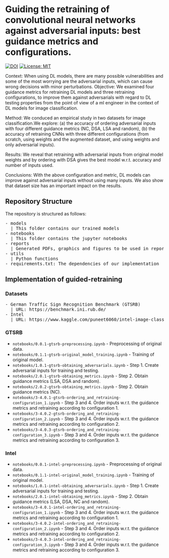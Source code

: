 # Guiding the retraining of convolutional neural networks against adversarial inputs: best guidance metrics and configurations.

[![DOI](https://zenodo.org/badge/442607169.svg)](https://zenodo.org/badge/latestdoi/442607169)
[![License: MIT](https://img.shields.io/badge/License-MIT-yellow.svg)](https://opensource.org/licenses/MIT)

Context: When using DL models, there are many possible vulnerabilities
and some of the most worrying are the adversarial inputs,
which can cause wrong decisions with minor perturbations.
Objective: We examined four guidance metrics for retraining
DL models and three retraining configurations, to improve them
against adversarials with regard to DL testing properties from the
point of view of a ml engineer in the context of DL models for
image classification.

Method: We conduced an empirical study in two datasets for
image classification.We explore: (a) the accuracy of ordering adversarial
inputs with four different guidance metrics (NC, DSA, LSA
and random), (b) the accuracy of retraining CNNs with three different
configurations (from scratch, using weights and the augmented
dataset, and using weights and only adversarial inputs).

Results: We reveal that retraining with adversarial inputs from
original model weights and by ordering with DSA gives the best
model w.r.t. accuracy and number of inputs used.

Conclusions: With the above configuration and metric, DL models
can improve against adversarial inputs without using many
inputs. We also show that dataset size has an important impact on
the results.


## Repository Structure

The repository is structured as follows:

<pre/>
- models
  | This folder contains our trained models
- notebooks
  | This folder contains the jupyter notebooks
- reports
  | Generated PDFs, graphics and figures to be used in reporting
- utils
  | Python functions
- requirements.txt: The dependencies of our implementation
</pre>


## Implementation of guided-retraining

### Datasets

<pre/>
- German Traffic Sign Recognition Benchmark (GTSRB)
  | URL: https://benchmark.ini.rub.de/
- Intel
  | URL: https://www.kaggle.com/puneet6060/intel-image-classification
</pre>

### GTSRB

- `notebooks/0.0.1-gtsrb-preprocessing.ipynb` - Preprocessing of original data.
- `notebooks/0.1.1-gtsrb-original_model_training.ipynb` - Training of original model. 
- `notebooks/1.0.1-gtsrb-obtaining_adversarials.ipynb` - Step 1. Create adversarial inputs for training and testing.
- `notebooks/2.0.1-gtsrb-obtaining_metrics.ipynb` - Step 2. Obtain guidance metrics (LSA, DSA and random).
- `notebooks/2.0.2-gtsrb-obtaining_metrics.ipynb` - Step 2. Obtain guidance metrics (NC).
- `notebooks/3-4.0.1-gtsrb-ordering_and_retraining-configuration_1.ipynb` - Step 3 and 4. Order inputs w.r.t. the guidance metrics and retraining according to configuration 1.
- `notebooks/3-4.0.2-gtsrb-ordering_and_retraining-configuration_2.ipynb` - Step 3 and 4. Order inputs w.r.t. the guidance metrics and retraining according to configuration 2.
- `notebooks/3-4.0.3-gtsrb-ordering_and_retraining-configuration_3.ipynb` - Step 3 and 4. Order inputs w.r.t. the guidance metrics and retraining according to configuration 3.

### Intel

- `notebooks/0.0.1-intel-preprocessing.ipynb` - Preprocessing of original data.
- `notebooks/0.1.1-intel-original_model_training.ipynb` - Training of original model. 
- `notebooks/1.0.1-intel-obtaining_adversarials.ipynb` - Step 1. Create adversarial inputs for training and testing.
- `notebooks/2.0.1-intel-obtaining_metrics.ipynb` - Step 2. Obtain guidance metrics (LSA, DSA, NC and random).
- `notebooks/3-4.0.1-intel-ordering_and_retraining-configuration_1.ipynb` - Step 3 and 4. Order inputs w.r.t. the guidance metrics and retraining according to configuration 1.
- `notebooks/3-4.0.2-intel-ordering_and_retraining-configuration_2.ipynb` - Step 3 and 4. Order inputs w.r.t. the guidance metrics and retraining according to configuration 2. 
- `notebooks/3-4.0.3-intel-ordering_and_retraining-configuration_3.ipynb` - Step 3 and 4. Order inputs w.r.t. the guidance metrics and retraining according to configuration 3.


